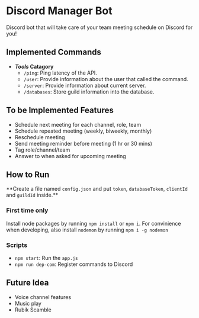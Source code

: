 # Discord Manager Bot

Discord bot that will take care of your team meeting schedule on Discord for you!

## Implemented Commands

- **_Tools_ Catagory**
  - `/ping`: Ping latency of the API.
  - `/user`: Provide information about the user that called the command.
  - `/server`: Provide information about current server.
  - `/databases`: Store guild information into the database.

## To be Implemented Features

- Schedule next meeting for each channel, role, team
- Schedule repeated meeting (weekly, biweekly, monthly)
- Reschedule meeting
- Send meeting reminder before meeting (1 hr or 30 mins)
- Tag role/channel/team
- Answer to when asked for upcoming meeting

## How to Run

\*\*Create a file named `config.json` and put `token`, `databaseToken`, `clientId` and `guildId` inside.\*\*

### First time only

Install node packages by running `npm install` or `npm i`.
For convinience when developing, also install `nodemon` by running `npm i -g nodemon`

### Scripts

- `npm start`: Run the `app.js`
- `npm run dep-com`: Register commands to Discord

## Future Idea

- Voice channel features
- Music play
- Rubik Scamble
